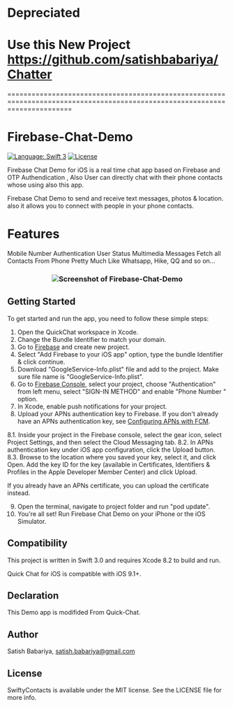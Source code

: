 # **Depreciated** 
# Use this New Project https://github.com/satishbabariya/Chatter


============================================================================================================================
# Firebase-Chat-Demo

[![Language: Swift 3](https://img.shields.io/badge/language-swift3-f48041.svg?style=flat-square)](https://developer.apple.com/swift)
[![License](https://img.shields.io/packagist/l/doctrine/orm.svg?style=flat-square)](https://github.com/satishbabariya/Firebase-Chat-Demo/blob/master/LICENSE)

Firebase Chat Demo for iOS is a real time chat app based on Firebase and OTP Authendication , Also User can directly chat with their phone contacts whose using also this app.

Firebase Chat Demo to send and receive text messages, photos & location. also it allows you to connect with people in your phone contacts.

# Features

Mobile Number Authentication
User Status
Multimedia Messages
Fetch all Contacts From Phone 
Pretty Much Like Whatsapp, Hike, QQ and so on...


<h3 align="center">
<img src="screenshot2.jpg" alt="Screenshot of Firebase-Chat-Demo" />
</h3>

## Getting Started

To get started and run the app, you need to follow these simple steps:

1. Open the QuickChat workspace in Xcode.
2. Change the Bundle Identifier to match your domain.
3. Go to [Firebase](https://firebase.google.com) and create new project.
4. Select "Add Firebase to your iOS app" option, type the bundle Identifier & click continue.
5. Download "GoogleService-Info.plist" file and add to the project. Make sure file name is "GoogleService-Info.plist".
6. Go to [Firebase Console](https://console.firebase.google.com), select your project, choose "Authentication" from left menu, select "SIGN-IN METHOD" and enable "Phone Number " option.
7. In Xcode, enable push notifications for your project.
8. Upload your APNs authentication key to Firebase. If you don't already have an APNs authentication key, see [Configuring APNs with FCM](https://firebase.google.com/docs/cloud-messaging/ios/certs).

 8.1. Inside your project in the Firebase console, select the gear icon, select Project Settings, and then select the Cloud    Messaging tab.
 8.2. In APNs authentication key under iOS app configuration, click the Upload button.
 8.3. Browse to the location where you saved your key, select it, and click Open. Add the key ID for the key (available in Certificates, Identifiers & Profiles in the Apple Developer Member Center) and click Upload.

If you already have an APNs certificate, you can upload the certificate instead.

9. Open the terminal, navigate to project folder and run "pod update". 
10. You're all set! Run Firebase Chat Demo on your iPhone or the iOS Simulator.

## Compatibility

This project is written in Swift 3.0 and requires Xcode 8.2 to build and run.

Quick Chat for iOS is compatible with iOS 9.1+.

## Declaration

This Demo app is modifided From Quick-Chat.

## Author

Satish Babariya, satish.babariya@gmail.com

## License

SwiftyContacts is available under the MIT license. See the LICENSE file for more info.
